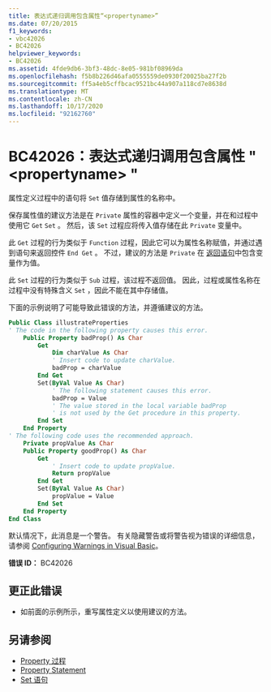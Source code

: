 ```yaml
---
title: 表达式递归调用包含属性“<propertyname>”
ms.date: 07/20/2015
f1_keywords:
- vbc42026
- BC42026
helpviewer_keywords:
- BC42026
ms.assetid: 4fde9db6-3bf3-48dc-8e05-981bf08969da
ms.openlocfilehash: f5b8b226d46afa0555559de0930f20025ba27f2b
ms.sourcegitcommit: ff5a4eb5cffbcac9521bc44a907a118cd7e8638d
ms.translationtype: MT
ms.contentlocale: zh-CN
ms.lasthandoff: 10/17/2020
ms.locfileid: "92162760"
---
```

# <a name="bc42026-expression-recursively-calls-the-containing-property-propertyname"></a>BC42026：表达式递归调用包含属性 " \<propertyname> "

属性定义过程中的语句将 `Set` 值存储到属性的名称中。

 保存属性值的建议方法是在 `Private` 属性的容器中定义一个变量，并在和过程中使用它 `Get` `Set` 。 然后，该 `Set` 过程应将传入值存储在此 `Private` 变量中。

 此 `Get` 过程的行为类似于 `Function` 过程，因此它可以为属性名称赋值，并通过遇到语句来返回控件 `End Get` 。 不过，建议的方法是 `Private` 在 [返回语句](../statements/return-statement.md)中包含变量作为值。

 此 `Set` 过程的行为类似于 `Sub` 过程，该过程不返回值。 因此，过程或属性名称在过程中没有特殊含义 `Set` ，因此不能在其中存储值。

 下面的示例说明了可能导致此错误的方法，并遵循建议的方法。

```vb
Public Class illustrateProperties
' The code in the following property causes this error.
    Public Property badProp() As Char
        Get
            Dim charValue As Char
            ' Insert code to update charValue.
            badProp = charValue
        End Get
        Set(ByVal Value As Char)
            ' The following statement causes this error.
            badProp = Value
            ' The value stored in the local variable badProp
            ' is not used by the Get procedure in this property.
        End Set
    End Property
' The following code uses the recommended approach.
    Private propValue As Char
    Public Property goodProp() As Char
        Get
            ' Insert code to update propValue.
            Return propValue
        End Get
        Set(ByVal Value As Char)
            propValue = Value
        End Set
    End Property
End Class
```

 默认情况下，此消息是一个警告。 有关隐藏警告或将警告视为错误的详细信息，请参阅 [Configuring Warnings in Visual Basic](/visualstudio/ide/configuring-warnings-in-visual-basic)。

 **错误 ID：** BC42026

## <a name="to-correct-this-error"></a>更正此错误

- 如前面的示例所示，重写属性定义以使用建议的方法。

## <a name="see-also"></a>另请参阅

- [Property 过程](../../programming-guide/language-features/procedures/property-procedures.md)
- [Property Statement](../statements/property-statement.md)
- [Set 语句](../statements/set-statement.md)
